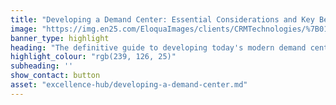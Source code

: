 ```yaml
---
title: "Developing a Demand Center: Essential Considerations and Key Benefits"
image: "https://img.en25.com/EloquaImages/clients/CRMTechnologies/%7B0144274a-c096-4a10-9e19-6265aa739e46%7D_LP-MOP-EM5.jpg"
banner_type: highlight
heading: "The definitive guide to developing today's modern demand center"
highlight_colour: "rgb(239, 126, 25)"
subheading: ''
show_contact: button
asset: "excellence-hub/developing-a-demand-center.md"
---
```

